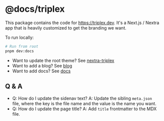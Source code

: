 # @docs/triplex

This package contains the code for https://triplex.dev. It's a Next.js / Nextra
app that is heavily customized to get the branding we want.

To run locally:

```bash
# Run from root
pnpm dev:docs
```

- Want to update the root theme? See
  [nextra-triplex](../nextra-triplex/index.tsx)
- Want to add a blog? See [blog](./blog/)
- Want to add docs? See [docs](./docs/)

## Q & A

- Q: How do I update the sidenav text? A: Update the sibling `meta.json` file,
  where the key is the file name and the value is the name you want.
- Q: How do I update the page title? A: Add `title` frontmatter to the MDX file.
